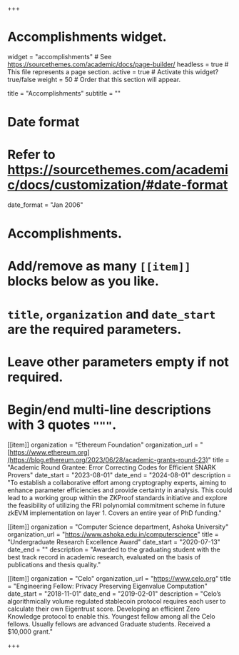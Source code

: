 +++
# Accomplishments widget.
widget = "accomplishments"  # See https://sourcethemes.com/academic/docs/page-builder/
headless = true  # This file represents a page section.
active = true  # Activate this widget? true/false
weight = 50  # Order that this section will appear.

title = "Accomplish&shy;ments"
subtitle = ""

# Date format
#   Refer to https://sourcethemes.com/academic/docs/customization/#date-format
date_format = "Jan 2006"

# Accomplishments.
#   Add/remove as many `[[item]]` blocks below as you like.
#   `title`, `organization` and `date_start` are the required parameters.
#   Leave other parameters empty if not required.
#   Begin/end multi-line descriptions with 3 quotes `"""`.

[[item]]
  organization = "Ethereum Foundation"
  organization_url = "[https://www.ethereum.org](https://blog.ethereum.org/2023/06/28/academic-grants-round-23)"
  title = "Academic Round Grantee: Error Correcting Codes for Efficient SNARK Provers"
  date_start = "2023-08-01"
  date_end = "2024-08-01"
  description = "To establish a collaborative effort among cryptography experts, aiming to enhance parameter efficiencies and provide certainty in analysis. This could lead to a working group within the ZKProof standards initiative and explore the feasibility of utilizing the FRI polynomial commitment scheme in future zkEVM implementation on layer 1. Covers an entire year of PhD funding."

[[item]]
  organization = "Computer Science department, Ashoka University"
  organization_url = "https://www.ashoka.edu.in/computerscience"
  title = "Undergraduate Research Excellence Award"
  date_start = "2020-07-13"
  date_end = ""
  description = "Awarded to the graduating student with the best track record in academic research, evaluated on the basis of publications and thesis quality."

[[item]]
  organization = "Celo"
  organization_url = "https://www.celo.org"
  title = "Engineering Fellow: Privacy Preserving Eigenvalue Computation"
  date_start = "2018-11-01"
  date_end = "2019-02-01"
  description = "Celo’s algorithmically volume regulated stablecoin protocol requires each user to calculate their own   Eigentrust score. Developing an efficient Zero Knowledge protocol to enable this. Youngest fellow among all the Celo fellows. Usually fellows are advanced Graduate students. Received a $10,000 grant."

+++
